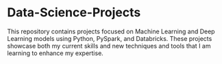 # Data-Science-Projects

This repository contains projects focused on Machine Learning and Deep Learning models using Python, PySpark, and Databricks. These projects showcase both my current skills and new techniques and tools that I am learning to enhance my expertise.
